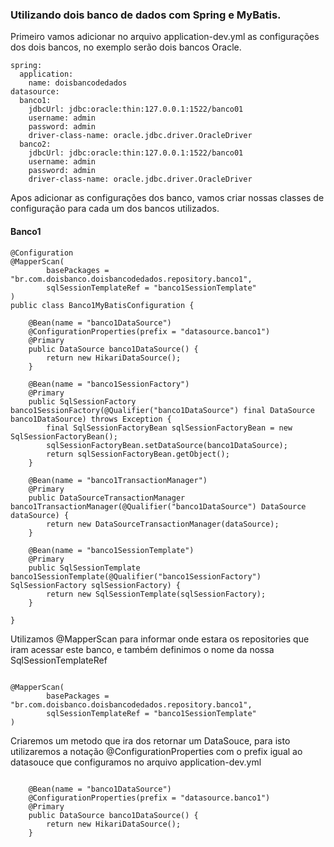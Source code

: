 ### Utilizando dois banco de dados com Spring e MyBatis.

Primeiro vamos adicionar no arquivo application-dev.yml as configurações dos dois bancos, no exemplo serão dois bancos Oracle.
```
spring:
  application:
    name: doisbancodedados
datasource:
  banco1:
    jdbcUrl: jdbc:oracle:thin:127.0.0.1:1522/banco01
    username: admin
    password: admin
    driver-class-name: oracle.jdbc.driver.OracleDriver
  banco2:
    jdbcUrl: jdbc:oracle:thin:127.0.0.1:1522/banco01
    username: admin
    password: admin
    driver-class-name: oracle.jdbc.driver.OracleDriver

``` 

Apos adicionar as configurações dos banco, vamos criar nossas classes de configuração para cada um dos bancos utilizados.

#### Banco1
```
@Configuration
@MapperScan(
        basePackages = "br.com.doisbanco.doisbancodedados.repository.banco1",
        sqlSessionTemplateRef = "banco1SessionTemplate"
)
public class Banco1MyBatisConfiguration {

    @Bean(name = "banco1DataSource")
    @ConfigurationProperties(prefix = "datasource.banco1")
    @Primary
    public DataSource banco1DataSource() {
        return new HikariDataSource();
    }

    @Bean(name = "banco1SessionFactory")
    @Primary
    public SqlSessionFactory banco1SessionFactory(@Qualifier("banco1DataSource") final DataSource banco1DataSource) throws Exception {
        final SqlSessionFactoryBean sqlSessionFactoryBean = new SqlSessionFactoryBean();
        sqlSessionFactoryBean.setDataSource(banco1DataSource);
        return sqlSessionFactoryBean.getObject();
    }

    @Bean(name = "banco1TransactionManager")
    @Primary
    public DataSourceTransactionManager banco1TransactionManager(@Qualifier("banco1DataSource") DataSource dataSource) {
        return new DataSourceTransactionManager(dataSource);
    }

    @Bean(name = "banco1SessionTemplate")
    @Primary
    public SqlSessionTemplate banco1SessionTemplate(@Qualifier("banco1SessionFactory") SqlSessionFactory sqlSessionFactory) {
        return new SqlSessionTemplate(sqlSessionFactory);
    }

}

```

Utilizamos @MapperScan para informar onde estara os repositories que iram acessar este banco, e também definimos o nome da nossa SqlSessionTemplateRef

```

@MapperScan(
        basePackages = "br.com.doisbanco.doisbancodedados.repository.banco1",
        sqlSessionTemplateRef = "banco1SessionTemplate"
)

```  

Criaremos um metodo que ira dos retornar um DataSouce, para isto utilizaremos a notação @ConfigurationProperties com o prefix igual ao datasouce que configuramos no arquivo application-dev.yml

```  

    @Bean(name = "banco1DataSource")
    @ConfigurationProperties(prefix = "datasource.banco1")
    @Primary
    public DataSource banco1DataSource() {
        return new HikariDataSource();
    }
    
 ``` 

